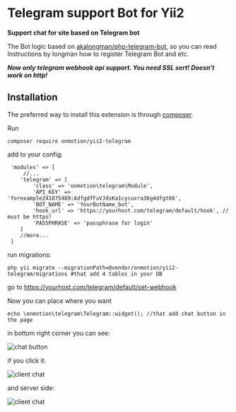 # **Telegram support Bot for Yii2**
**Support chat for site based on Telegram bot**

The Bot logic based on [akalongman/php-telegram-bot](https://github.com/akalongman/php-telegram-bot), so you can read Instructions by longman how to register Telegram Bot and etc.

***Now only telegram webhook api support. You need SSL sert! Doesn't work on http!*** 

**Installation**
------------

The preferred way to install this extension is through [composer](http://getcomposer.org/download/).

Run


    composer require onmotion/yii2-telegram

 

 add to your config:
  
     'modules' => [
	     //...
        'telegram' => [
            'class' => 'onmotion\telegram\Module',
            'API_KEY' => 'forexample241875489:AdfgdfFuVJdsKa1cycuxra36g4dfgt66',
            'BOT_NAME' => 'YourBotName_bot',
            'hook_url' => 'https://yourhost.com/telegram/default/hook', // must be https!
            'PASSPHRASE' => 'passphrase for login'
        ]
	    //more...
     ]

run migrations:

    php yii migrate --migrationPath=@vendor/onmotion/yii2-telegram/migrations #that add 4 tables in your DB


go to https://yourhost.com/telegram/default/set-webhook

Now you can place where you want

    echo \onmotion\telegram\Telegram::widget(); //that add chat button in the page

in bottom right corner you can see:

![chat button](https://github.com/onmotion/yii2-telegram/blob/wiki/_wiki/04.png?raw=true)

if you click it:

![client chat](https://github.com/onmotion/yii2-telegram/blob/wiki/_wiki/03.png?raw=true)

and server side:

![client chat](https://github.com/onmotion/yii2-telegram/blob/wiki/_wiki/02.png?raw=true)